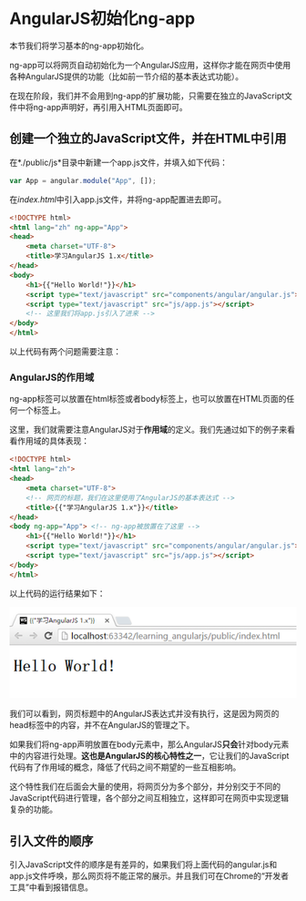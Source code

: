 # AngularJS初始化ng-app

本节我们将学习基本的ng-app初始化。

ng-app可以将网页自动初始化为一个AngularJS应用，这样你才能在网页中使用各种AngularJS提供的功能（比如前一节介绍的基本表达式功能）。

在现在阶段，我们并不会用到ng-app的扩展功能，只需要在独立的JavaScript文件中将ng-app声明好，再引用入HTML页面即可。

## 创建一个独立的JavaScript文件，并在HTML中引用

在*./public/js*目录中新建一个app.js文件，并填入如下代码：

```JavaScript
var App = angular.module("App", []);
```

在*index.html*中引入app.js文件，并将ng-app配置进去即可。

```html
<!DOCTYPE html>
<html lang="zh" ng-app="App">
<head>
    <meta charset="UTF-8">
    <title>学习AngularJS 1.x</title>
</head>
<body>
    <h1>{{"Hello World!"}}</h1>
    <script type="text/javascript" src="components/angular/angular.js"></script>
    <script type="text/javascript" src="js/app.js"></script>
    <!-- 这里我们将app.js引入了进来 -->
</body>
</html>
```
以上代码有两个问题需要注意：

### AngularJS的作用域
ng-app标签可以放置在html标签或者body标签上，也可以放置在HTML页面的任何一个标签上。

这里，我们就需要注意AngularJS对于**作用域**的定义。我们先通过如下的例子来看看作用域的具体表现：


```html
<!DOCTYPE html>
<html lang="zh">
<head>
    <meta charset="UTF-8">
    <!-- 网页的标题，我们在这里使用了AngularJS的基本表达式 -->
    <title>{{"学习AngularJS 1.x"}}</title>
</head>
<body ng-app="App"> <!-- ng-app被放置在了这里 -->
    <h1>{{"Hello World!"}}</h1>
    <script type="text/javascript" src="components/angular/angular.js"></script>
    <script type="text/javascript" src="js/app.js"></script>
</body>
</html>
```

以上代码的运行结果如下：

![图4-1 ng-app在body时的运行结果](./pic/0401_ng-app.png)

我们可以看到，网页标题中的AngularJS表达式并没有执行，这是因为网页的head标签中的内容，并不在AngularJS的管理之下。

如果我们将ng-app声明放置在body元素中，那么AngularJS**只会**针对body元素中的内容进行处理。**这也是AngularJS的核心特性之一**，它让我们的JavaScript代码有了作用域的概念，降低了代码之间不期望的一些互相影响。

这个特性我们在后面会大量的使用，将网页分为多个部分，并分别交于不同的JavaScript代码进行管理，各个部分之间互相独立，这样即可在网页中实现逻辑复杂的功能。

## 引入文件的顺序
引入JavaScript文件的顺序是有差异的，如果我们将上面代码的angular.js和app.js文件呼唤，那么网页将不能正常的展示。并且我们可在Chrome的“开发者工具”中看到报错信息。
